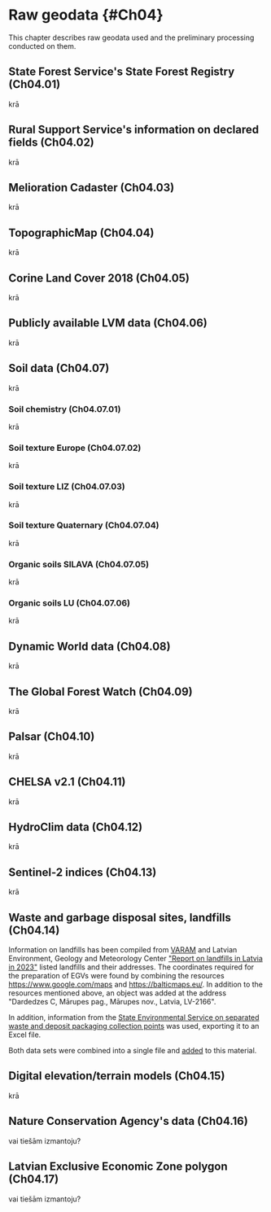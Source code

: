 # Raw geodata {#Ch04}

This chapter describes raw geodata used and the preliminary processing conducted on them.

## State Forest Service's State Forest Registry (Ch04.01)

krā

## Rural Support Service's information on declared fields (Ch04.02)

krā

## Melioration Cadaster (Ch04.03)

krā

## TopographicMap (Ch04.04)

krā


## Corine Land Cover 2018 (Ch04.05)

krā


## Publicly available LVM data (Ch04.06)

krā


## Soil data (Ch04.07)

krā

### Soil chemistry (Ch04.07.01)

krā

### Soil texture Europe (Ch04.07.02)

krā

### Soil texture LIZ (Ch04.07.03)

krā

### Soil texture Quaternary (Ch04.07.04)

krā

### Organic soils SILAVA (Ch04.07.05)

krā

### Organic soils LU (Ch04.07.06)

krā

## Dynamic World data (Ch04.08)

krā


## The Global Forest Watch (Ch04.09)

krā

## Palsar (Ch04.10)

krā

## CHELSA v2.1 (Ch04.11)

krā

## HydroClim data (Ch04.12)

krā


## Sentinel-2 indices (Ch04.13)

krā


## Waste and garbage disposal sites, landfills (Ch04.14)

Information on landfills has been compiled from [VARAM](https://www.varam.gov.lv/sites/varam/files/content/files/atkritumu_poligoni_lv_karte.pdf) and 
Latvian Environment, Geology and Meteorology Center 
["Report on landfills in Latvia in 2023"](https://videscentrs.lvgmc.lv/files/Vide/Atkritumi_un_radiacijas_objekti/Nr_3_parskats_par_atkritumiem/3Atkritumi_kopsavilkums_2023.pdf) listed landfills and their addresses. The coordinates required 
for the preparation of EGVs were found by combining the 
resources https://www.google.com/maps and https://balticmaps.eu/. In addition to 
the resources mentioned above, an object was added at the address 
"Dardedzes C, Mārupes pag., Mārupes nov., Latvia, LV-2166".

In addition, information from the [State Environmental Service on 
separated waste and deposit packaging collection points](https://skiroviegli.lv/#/) 
was used, exporting it to an Excel file.

Both data sets were combined into a single file 
and [added](../Data/Geodata/2024/GarbageWasteLandfills/Atkritumi.xlsx) to this material.


## Digital elevation/terrain models (Ch04.15)

krā



## Nature Conservation Agency's data (Ch04.16)

vai tiešām izmantoju?


## Latvian Exclusive Economic Zone polygon (Ch04.17)

vai tiešām izmantoju?
